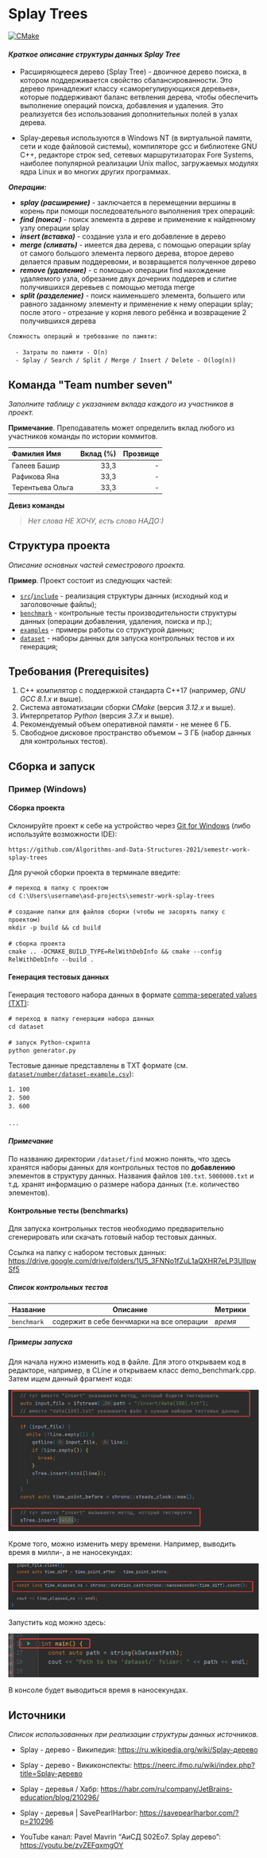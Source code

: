 # Splay Trees

[![CMake](https://github.com/Algorithms-and-Data-Structures-2021/semester-work-splay-trees/actions/workflows/cmake.yml/badge.svg)](https://github.com/Algorithms-and-Data-Structures-2021/semester-work-template/actions/workflows/cmake.yml)


#### **_Краткое описание структуры данных Splay Tree_**
- Расширяющееся дерево (Splay Tree) - двоичное дерево поиска, в котором поддерживается свойство сбалансированности. Это дерево принадлежит классу «саморегулирующихся деревьев», которые поддерживают баланс ветвления дерева, чтобы обеспечить выполнение операций поиска, добавления и удаления. Это реализуется без использования дополнительных полей в узлах дерева.


- Splay-деревья используются в Windows NT (в виртуальной памяти, сети и коде файловой системы), компиляторе gcc и библиотеке GNU C++, редакторе строк sed, сетевых маршрутизаторах Fore Systems, наиболее популярной реализации Unix malloc, загружаемых модулях ядра Linux и во многих других программах.
   
    
**_Операции:_**
 - **_splay (расширение)_** - заключается в перемещении вершины в корень при помощи последовательного выполнения трех операций:
 - **_find (поиск)_** - поиск элемента в дереве и применение к найденному узлу операции splay
 - **_insert (вставка)_** - создание узла и его добавление в дерево
 - **_merge (сливать)_** - имеется два дерева, с помощью операции splay от самого большого элемента первого дерева, второе дерево делается правым поддеревоми, и возвращается полученное дерево
 - **_remove (удаление)_** - с помощью операции find нахождение удаляемого узла, обрезание двух дочерних поддерев и слитие получившихся деревьев с помощью метода merge
 - **_split (разделение)_** - поиск наименьшего элемента, большего или равного заданному элементу и применение к нему операции splay; после этого - отрезание у корня левого ребёнка и возвращение 2 получившихся дерева


~~~~
Сложность операций и требование по памяти:

  - Затраты по памяти - O(n)
  - Splay / Search / Split / Merge / Insert / Delete - O(log(n))
  ~~~~
  


 

## Команда "Team number seven"

_Заполните таблицу с указанием вклада каждого из участников в проект._

**Примечание**. Преподаватель может определить вклад любого из участников команды по истории коммитов.

| Фамилия Имя   | Вклад (%) | Прозвище              |
| :---          |   ---:    |  ---:                 |
| Галеев Башир   |   33,3   |           -      |
| Рафикова Яна   |      33,3 |  - |     
| Терентьева Ольга   |    33,3    |     -     |


**Девиз команды**
> _Нет слова НЕ ХОЧУ, есть слово НАДО:)_

## Структура проекта

_Описание основных частей семестрового проекта._

**Пример**. Проект состоит из следующих частей:

- [`src`](src)/[`include`](include) - реализация структуры данных (исходный код и заголовочные файлы);
- [`benchmark`](benchmark) - контрольные тесты производительности структуры данных (операции добавления, удаления,
  поиска и пр.);
- [`examples`](examples) - примеры работы со структурой данных;
- [`dataset`](dataset) - наборы данных для запуска контрольных тестов и их генерация;

## Требования (Prerequisites)



1. С++ компилятор c поддержкой стандарта C++17 (например, _GNU GCC 8.1.x_ и выше).
2. Система автоматизации сборки _CMake_ (версия _3.12.x_ и выше).
3. Интерпретатор _Python_ (версия _3.7.x_ и выше).
4. Рекомендуемый объем оперативной памяти - не менее 6 ГБ.
5. Свободное дисковое пространство объемом ~ 3 ГБ (набор данных для контрольных тестов).

## Сборка и запуск


### Пример (Windows)

#### Сборка проекта



Склонируйте проект к себе на устройство через [Git for Windows](https://gitforwindows.org/) (либо используйте
возможности IDE):

```shell
https://github.com/Algorithms-and-Data-Structures-2021/semestr-work-splay-trees
```

Для ручной сборки проекта в терминале введите:

```shell
# переход в папку с проектом
cd C:\Users\username\asd-projects\semestr-work-splay-trees

# создание папки для файлов сборки (чтобы не засорять папку с проектом) 
mkdir -p build && cd build 

# сборка проекта
cmake .. -DCMAKE_BUILD_TYPE=RelWithDebInfo && cmake --config RelWithDebInfo --build . 
```

#### Генерация тестовых данных

Генерация тестового набора данных в
формате [comma-seperated values (TXT)](https://en.wikipedia.org/wiki/Comma-separated_values):

```shell
# переход в папку генерации набора данных
cd dataset

# запуск Python-скрипта
python generator.py
```

Тестовые данные представлены в TXT формате (см.
[`dataset/number/dataset-example.csv`](dataset/number/dataset-example.csv)):

```txt
1. 100
2. 500
3. 600

...
```

#### _Примечание_

По названию директории `/dataset/find` можно понять, что здесь хранятся наборы данных для контрольных тестов по
**добавлению** элементов в структуру данных. Названия файлов `100.txt`. `5000000.txt` и т.д. хранят информацию о размере набора данных (т.е. количество элементов). 

#### Контрольные тесты (benchmarks)



Для запуска контрольных тестов необходимо предварительно сгенерировать или скачать готовый набор тестовых данных. 

Ссылка на папку с набором тестовых данных: https://drive.google.com/drive/folders/1U5_3FNNo1fZuL1aQXHR7eLP3UllpwSf5


##### Список контрольных тестов

| Название                  | Описание                                | Метрики         |
| :---                      | ---                                     | :---            |
| `benchmark` | содержит в себе бенчмарки на все операции   | _время_         |


##### Примеры запуска

Для начала нужно изменить код в файле. Для этого открываем код в редакторе, например, в CLine и открываем класс demo_benchmark.cpp.
Затем ищем данный фрагмент кода:

![img.png](img.png)

Кроме того, можно изменить меру времени. Например, выводить время в милли-, а не наносекундах:

![img_1.png](img_1.png)

Запустить код можно здесь: 

![img_2.png](img_2.png)

В консоле будет выводиться время в наносекундах.


## Источники

_Список использованных при реализации структуры данных источников._

- Splay - дерево - Википедия:  https://ru.wikipedia.org/wiki/Splay-дерево

- Splay - дерево - Викиконспекты:  https://neerc.ifmo.ru/wiki/index.php?title=Splay-дерево

- Splay - деревья / Хабр:  https://habr.com/ru/company/JetBrains-education/blog/210296/

- Splay - деревья | SavePearlHarbor:  https://savepearlharbor.com/?p=210296

- YouTube канал: Pavel Mavrin “АиСД S02Eo7. Splay дерево”:  https://youtu.be/zvZEFqxmgOY


